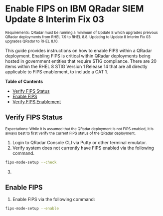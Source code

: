 # Enable FIPS on IBM QRadar SIEM Update 8 Interim Fix 03
<sub>Requirements: QRadar must be running a minimum of Update 8 which upgrades preivous QRadar deployments from RHEL 7.9 to RHEL 8.8. Updating to Update 8 Interim Fix 03 upgrades QRadar to RHEL 8.10.<sub>

This guide provides instructions on how to enable FIPS within a QRadar deployment. Enabling FIPS is critical within QRadar deployments being hosted in government entities that require STIG compliance. There are 20 items within the RHEL 8 STIG Version 1 Release 14 that are all directly applicable to FIPS enablement, to include a CAT 1. 

**Table of Contents**
* [Verify FIPS Status](#verify-fips-status)
* [Enable FIPS](#enable-fips)
* [Verify FIPS Enablement](#verify-fips-enablement)
  
## Verify FIPS Status
<sub>Expectations: While it is assumed that the QRadar deployment is not FIPS enabled, it is always best to first verify the current FIPS status of the QRadar deployment.<sub>

1. Login to QRadar Console CLI via Putty or other terminal emulator.
2. Verify system does not currently have FIPS enabled via the following command.
```bash
fips-mode-setup --check
```
3.

## Enable FIPS
1. Enable FIPS via the following command:
```bash
fips-mode-setup --enable
 ```
